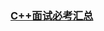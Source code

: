 <link rel="stylesheet" href="../lib/font-awesome-4.7.0/css/font-awesome.min.css">
<link rel="stylesheet" href=../lib/my.css>

<a href="#top"><i class="fa fa-angle-up fa-3x button"></i></a>

### <a id='top' href="../README.md">C++面试必考汇总<i class="fa fa-reply" aria-hidden="true"></i></a>